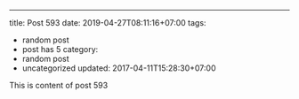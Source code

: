 ---
title: Post 593
date: 2019-04-27T08:11:16+07:00
tags:
  - random post
  - post has 5
category:
  - random post
  - uncategorized
updated: 2017-04-11T15:28:30+07:00

This is content of post 593